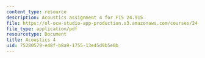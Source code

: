 ```yaml
---
content_type: resource
description: Acoustics assignment 4 for F15 24.915
file: https://ol-ocw-studio-app-production.s3.amazonaws.com/courses/24-915-linguistic-phonetics-fall-2015/75280579e48fb8a9175513e45d9b5e0b_MIT24_915F15_Assignment5.pdf
file_type: application/pdf
resourcetype: Document
title: Acoustics 4
uid: 75280579-e48f-b8a9-1755-13e45d9b5e0b
---
```


